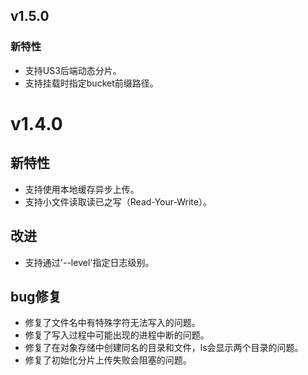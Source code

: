 ## v1.5.0

### 新特性

* 支持US3后端动态分片。
* 支持挂载时指定bucket前缀路径。

# v1.4.0

## 新特性

* 支持使用本地缓存异步上传。
* 支持小文件读取读已之写（Read-Your-Write）。

## 改进

* 支持通过'--level'指定日志级别。

## bug修复

* 修复了文件名中有特殊字符无法写入的问题。
* 修复了写入过程中可能出现的进程中断的问题。
* 修复了在对象存储中创建同名的目录和文件，ls会显示两个目录的问题。
* 修复了初始化分片上传失败会阻塞的问题。
